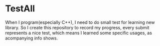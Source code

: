 # TestAll

When I program(especially C++), I need to do small test for learning new library.
So I create this repository to record my progress, every submit represents a nice test, which means I learned some specific usages, as acompanying info shows.
